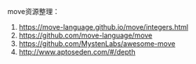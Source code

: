 move资源整理：

1. https://move-language.github.io/move/integers.html
2. https://github.com/move-language/move
3. https://github.com/MystenLabs/awesome-move
4. http://www.aptoseden.com/#/depth